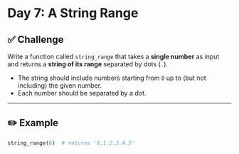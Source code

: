 # Day 7: A String Range

## ✅ Challenge  
Write a function called `string_range` that takes a **single number** as input and returns a **string of its range** separated by dots (`.`).

- The string should include numbers starting from `0` up to (but not including) the given number.
- Each number should be separated by a dot.

---

## ✏️ Example

```python
string_range(6)  # returns '0.1.2.3.4.5'
